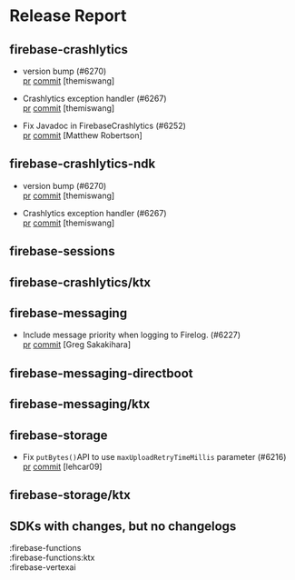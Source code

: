 # Release Report
## firebase-crashlytics
      
* version bump (#6270)   
  [pr](https://github.com/firebase/firebase-android-sdk/pull/6270) [commit](https://github.com/firebase/firebase-android-sdk/commit/48d460cc430589b3ebc8a668772ab351e1ff559b)  [themiswang]

* Crashlytics exception handler (#6267)   
  [pr](https://github.com/firebase/firebase-android-sdk/pull/6267) [commit](https://github.com/firebase/firebase-android-sdk/commit/6e7e04e1b52b531b8ac95555c1adda90393aded0)  [themiswang]

* Fix Javadoc in FirebaseCrashlytics (#6252)   
  [pr](https://github.com/firebase/firebase-android-sdk/pull/6252) [commit](https://github.com/firebase/firebase-android-sdk/commit/ddc169ff9ebe9e91e39bf2ec69a183146182d2a8)  [Matthew Robertson]

## firebase-crashlytics-ndk
      
* version bump (#6270)   
  [pr](https://github.com/firebase/firebase-android-sdk/pull/6270) [commit](https://github.com/firebase/firebase-android-sdk/commit/48d460cc430589b3ebc8a668772ab351e1ff559b)  [themiswang]

* Crashlytics exception handler (#6267)   
  [pr](https://github.com/firebase/firebase-android-sdk/pull/6267) [commit](https://github.com/firebase/firebase-android-sdk/commit/6e7e04e1b52b531b8ac95555c1adda90393aded0)  [themiswang]

## firebase-sessions
      

## firebase-crashlytics/ktx
      

## firebase-messaging
      
* Include message priority when logging to Firelog. (#6227)   
  [pr](https://github.com/firebase/firebase-android-sdk/pull/6227) [commit](https://github.com/firebase/firebase-android-sdk/commit/8ad9ef563c6748d1b110d06ab29e8caa6ce94ac2)  [Greg Sakakihara]

## firebase-messaging-directboot
      

## firebase-messaging/ktx
      

## firebase-storage
      
* Fix `putBytes()`API to use `maxUploadRetryTimeMillis` parameter  (#6216)   
  [pr](https://github.com/firebase/firebase-android-sdk/pull/6216) [commit](https://github.com/firebase/firebase-android-sdk/commit/27a16a117683248fa08bd55397d67727d2f76eda)  [lehcar09]

## firebase-storage/ktx
      


## SDKs with changes, but no changelogs
:firebase-functions  
:firebase-functions:ktx  
:firebase-vertexai